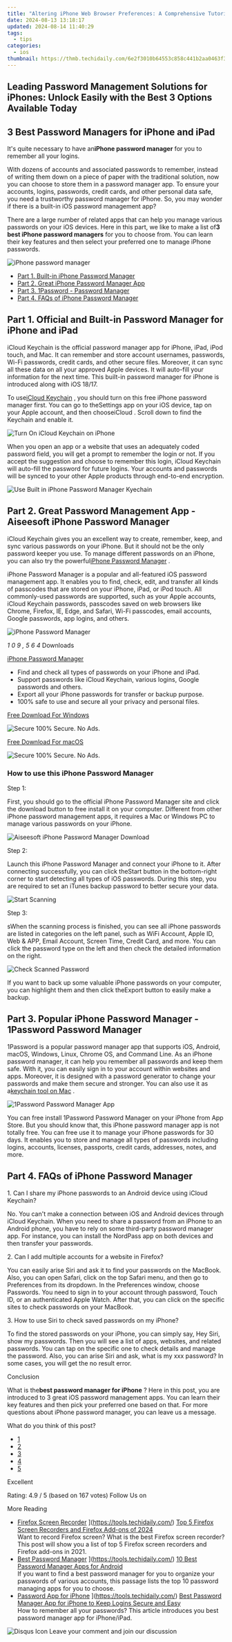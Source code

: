```yaml
---
title: "Altering iPhone Web Browser Preferences: A Comprehensive Tutorial for Google Chrome, Apple Safari, and Opera Touch Users"
date: 2024-08-13 13:18:17
updated: 2024-08-14 11:40:29
tags:
  - tips
categories:
  - ios
thumbnail: https://thmb.techidaily.com/6e2f3010b64553c858c441b2aa0463f3e8a124b61c9d02d5a4f78ba177103c47.png
---
```


## Leading Password Management Solutions for iPhones: Unlock Easily with the Best 3 Options Available Today

## 3 Best Password Managers for iPhone and iPad

 It's quite necessary to have an**iPhone password manager** for you to remember all your logins.

 With dozens of accounts and associated passwords to remember, instead of writing them down on a piece of paper with the traditional solution, now you can choose to store them in a password manager app. To ensure your accounts, logins, passwords, credit cards, and other personal data safe, you need a trustworthy password manager for iPhone. So, you may wonder if there is a built-in iOS password management app?

 There are a large number of related apps that can help you manage various passwords on your iOS devices. Here in this part, we like to make a list of**3 best iPhone password managers** for you to choose from. You can learn their key features and then select your preferred one to manage iPhone passwords.

![iPhone password manager](https://www.aiseesoft.com/images/resource/best-password-manager-iphone/best-password-manager-iphone.jpg)

* [Part 1. Built-in iPhone Password Manager](https://tools.techidaily.com/)
* [Part 2. Great iPhone Password Manager App](https://tools.techidaily.com/)
* [Part 3. 1Password - Password Manager](https://tools.techidaily.com/)
* [Part 4. FAQs of iPhone Password Manager](https://tools.techidaily.com/)

## Part 1\. Official and Built-in Password Manager for iPhone and iPad

iCloud Keychain is the official password manager app for iPhone, iPad, iPod touch, and Mac. It can remember and store account usernames, passwords, Wi-Fi passwords, credit cards, and other secure files. Moreover, it can sync all these data on all your approved Apple devices. It will auto-fill your information for the next time. This built-in password manager for iPhone is introduced along with iOS 18/17.

 To use[iCloud Keychain](https://tools.techidaily.com/) , you should turn on this free iPhone password manager first. You can go to theSettings app on your iOS device, tap on your Apple account, and then chooseiCloud . Scroll down to find the Keychain and enable it.

![Turn On iCloud Keychain on iPhone](https://www.aiseesoft.com/images/resource/best-password-manager-iphone/turn-on-icloud-keychain-on-iphone.jpg)

 When you open an app or a website that uses an adequately coded password field, you will get a prompt to remember the login or not. If you accept the suggestion and choose to remember this login, iCloud Keychain will auto-fill the password for future logins. Your accounts and passwords will be synced to your other Apple products through end-to-end encryption.

![Use Built in iPhone Password Manager Kyechain](https://www.aiseesoft.com/images/resource/best-password-manager-iphone/use-built-in-iphone-password-manager-keychain.jpg)

## Part 2\. Great Password Management App - Aiseesoft iPhone Password Manager

 iCloud Keychain gives you an excellent way to create, remember, keep, and sync various passwords on your iPhone. But it should not be the only password keeper you use. To manage different passwords on an iPhone, you can also try the powerful[iPhone Password Manager](https://tools.techidaily.com/aiseesoft/iphone-password-manager/) .

 iPhone Password Manager is a popular and all-featured iOS password management app. It enables you to find, check, edit, and transfer all kinds of passcodes that are stored on your iPhone, iPad, or iPod touch. All commonly-used passwords are supported, such as your Apple accounts, iCloud Keychain passwords, passcodes saved on web browsers like Chrome, Firefox, IE, Edge, and Safari, Wi-Fi passcodes, email accounts, Google passwords, app logins, and others.

![iPhone Password Manager](https://www.aiseesoft.com/images/iphone-password-manager/iphone-password-manager.png)

_1_ _0_ _9_ _,_ _5_ _6_ _4_  Downloads

[iPhone Password Manager](https://tools.techidaily.com/aiseesoft/iphone-password-manager/)

* Find and check all types of passwords on your iPhone and iPad.
* Support passwords like iCloud Keychain, various logins, Google passwords and others.
* Export all your iPhone passwords for transfer or backup purpose.
* 100% safe to use and secure all your privacy and personal files.

[Free Download For Windows](https://secure.2checkout.com/order/checkout.php?PRODS=38230946&QTY=1&AFFILIATE=108875&CART=1)

![Secure](https://www.aiseesoft.com/images/product/secure.svg) 100% Secure. No Ads.

[Free Download For macOS](https://secure.2checkout.com/order/checkout.php?PRODS=38230996&QTY=1&AFFILIATE=108875&CART=1)

![Secure](https://www.aiseesoft.com/images/product/secure.svg) 100% Secure. No Ads.

### How to use this iPhone Password Manager

Step 1:

 First, you should go to the official iPhone Password Manager site and click the download button to free install it on your computer. Different from other iPhone password management apps, it requires a Mac or Windows PC to manage various passwords on your iPhone.

![Aiseesoft iPhone Password Manager Download](https://www.aiseesoft.com/images/iphone-password-manager/aiseesoft-iphone-password-manager-download.jpg)

Step 2:

 Launch this iPhone Password Manager and connect your iPhone to it. After connecting successfully, you can click theStart button in the bottom-right corner to start detecting all types of iOS passwords. During this step, you are required to set an iTunes backup password to better secure your data.

![Start Scanning](https://www.aiseesoft.com/images/iphone-password-manager/start-scanning.jpg)

Step 3:

 sWhen the scanning process is finished, you can see all iPhone passwords are listed in categories on the left panel, such as WiFi Account, Apple ID, Web & APP, Email Account, Screen Time, Credit Card, and more. You can click the password type on the left and then check the detailed information on the right.

![Check Scanned Password](https://www.aiseesoft.com/images/iphone-password-manager/check-scanned-password.jpg)

 If you want to back up some valuable iPhone passwords on your computer, you can highlight them and then click theExport button to easily make a backup.

## Part 3\. Popular iPhone Password Manager - 1Password Password Manager

 1Password is a popular password manager app that supports iOS, Android, macOS, Windows, Linux, Chrome OS, and Command Line. As an iPhone password manager, it can help you remember all passwords and keep them safe. With it, you can easily sign in to your account within websites and apps. Moreover, it is designed with a password generator to change your passwords and make them secure and stronger. You can also use it as a[keychain tool on Mac](https://tools.techidaily.com/) .

![1Password Password Manager App](https://www.aiseesoft.com/images/resource/best-password-manager-iphone/1password-password-manager-app.jpg)

 You can free install 1Password Password Manager on your iPhone from App Store. But you should know that, this iPhone password manager app is not totally free. You can free use it to manage your iPhone passwords for 30 days. It enables you to store and manage all types of passwords including logins, accounts, licenses, passports, credit cards, addresses, notes, and more.

## Part 4\. FAQs of iPhone Password Manager

 1\. Can I share my iPhone passwords to an Android device using iCloud Keychain?

 No. You can't make a connection between iOS and Android devices through iCloud Keychain. When you need to share a password from an iPhone to an Android phone, you have to rely on some third-party password manager app. For instance, you can install the NordPass app on both devices and then transfer your passwords.

 2\. Can I add multiple accounts for a website in Firefox?

 You can easily arise Siri and ask it to find your passwords on the MacBook. Also, you can open Safari, click on the top Safari menu, and then go to Preferences from its dropdown. In the Preferences window, choose Passwords. You need to sign in to your account through password, Touch ID, or an authenticated Apple Watch. After that, you can click on the specific sites to check passwords on your MacBook.

 3\. How to use Siri to check saved passwords on my iPhone?

 To find the stored passwords on your iPhone, you can simply say, Hey Siri, show my passwords. Then you will see a list of apps, websites, and related passwords. You can tap on the specific one to check details and manage the password. Also, you can arise Siri and ask, what is my xxx password? In some cases, you will get the no result error.

Conclusion

 What is the**best password manager for iPhone** ? Here in this post, you are introduced to 3 great iOS password management apps. You can learn their key features and then pick your preferred one based on that. For more questions about iPhone password manager, you can leave us a message.

What do you think of this post?

* [1](https://tools.techidaily.com/)
* [2](https://tools.techidaily.com/)
* [3](https://tools.techidaily.com/)
* [4](https://tools.techidaily.com/)
* [5](https://tools.techidaily.com/)

Excellent

Rating: 4.9 / 5 (based on 167 votes) Follow Us on [](https://www.facebook.com/aiseesoft) [](https://twitter.com/AiseesoftStudio) [](https://www.youtube.com/c/aiseesoft)

More Reading

* [Firefox Screen Recorder](https://www.aiseesoft.com/images/more-reading/firefox-screen-recorder-s.jpg) ](https://tools.techidaily.com/) [Top 5 Firefox Screen Recorders and Firefox Add-ons of 2024](https://tools.techidaily.com/)  
 Want to record Firefox screen? What is the best Firefox screen recorder? This post will show you a list of top 5 Firefox screen recorders and Firefox add-ons in 2021.
* [Best Password Manager](https://www.aiseesoft.com/images/more-reading/best-password-manager-s.jpg) ](https://tools.techidaily.com/) [10 Best Password Manager Apps for Android](https://tools.techidaily.com/)  
 If you want to find a best password manager for you to organize your passwords of various accounts, this passage lists the top 10 password managing apps for you to choose.
* [Password App for iPhone](https://www.aiseesoft.com/images/more-reading/password-app-for-iphone-s.jpg) ](https://tools.techidaily.com/) [Best Password Manager App for iPhone to Keep Logins Secure and Easy](https://tools.techidaily.com/)  
 How to remember all your passwords? This article introduces you best password manager app for iPhone/iPad.

![Disqus Icon](https://www.aiseesoft.com/images/article/disqus-icon.png) Leave your comment and join our discussion

<ins class="adsbygoogle"
     style="display:block"
     data-ad-format="autorelaxed"
     data-ad-client="ca-pub-7571918770474297"
     data-ad-slot="1223367746"></ins>



<ins class="adsbygoogle"
     style="display:block"
     data-ad-client="ca-pub-7571918770474297"
     data-ad-slot="8358498916"
     data-ad-format="auto"
     data-full-width-responsive="true"></ins>
